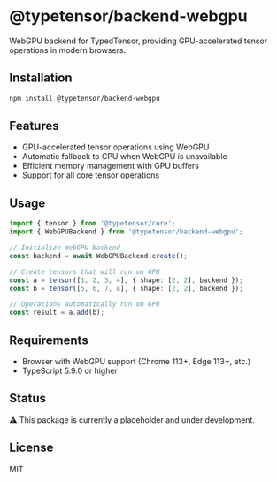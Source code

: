 # @typetensor/backend-webgpu

WebGPU backend for TypedTensor, providing GPU-accelerated tensor operations in modern browsers.

## Installation

```bash
npm install @typetensor/backend-webgpu
```

## Features

- GPU-accelerated tensor operations using WebGPU
- Automatic fallback to CPU when WebGPU is unavailable
- Efficient memory management with GPU buffers
- Support for all core tensor operations

## Usage

```typescript
import { tensor } from '@typetensor/core';
import { WebGPUBackend } from '@typetensor/backend-webgpu';

// Initialize WebGPU backend
const backend = await WebGPUBackend.create();

// Create tensors that will run on GPU
const a = tensor([1, 2, 3, 4], { shape: [2, 2], backend });
const b = tensor([5, 6, 7, 8], { shape: [2, 2], backend });

// Operations automatically run on GPU
const result = a.add(b);
```

## Requirements

- Browser with WebGPU support (Chrome 113+, Edge 113+, etc.)
- TypeScript 5.9.0 or higher

## Status

⚠️ This package is currently a placeholder and under development.

## License

MIT